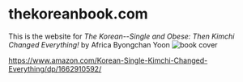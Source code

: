 # thekoreanbook.com
This is the website for *The Korean--Single and Obese: Then Kimchi Changed Everything!* by Africa Byongchan Yoon
![book cover](https://m.media-amazon.com/images/I/71Iw8xFc3lL.jpg "cover of 'The Korean' book")

https://www.amazon.com/Korean-Single-Kimchi-Changed-Everything/dp/1662910592/

